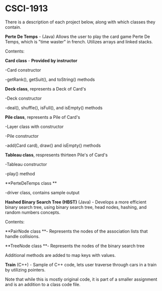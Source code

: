 # CSCI-1913

There is a description of each project below, along with which classes they contain.

**Perte De Temps** - (Java) Allows the user to play the card game Perte De Temps, which is "time waster" in french. Utilizes arrays and linked stacks.

Contents:

**Card class** - **Provided by instructor**

  -Card constructor
	
  -getRank(), getSuit(), and toString() methods

**Deck class**, represents a Deck of Card's

  -Deck constructor
	
  -deal(), shuffle(), isFull(), and isEmpty() methods
  
**Pile class**, represents a Pile of Card's

  -Layer class with constructor
	
  -Pile constructor
	
  -add(Card card), draw() and isEmpty() methods
  
**Tableau class**, respresents thirteen Pile's of Card's

  -Tableau constructor
	
  -play() method
	
**PerteDeTemps class **

  -driver class, contains sample output



**Hashed Binary Search Tree (HBST)** (Java) - Develops a more efficient binary search tree, using binary search tree, head nodes, hashing, and random numbers concepts.

Contents:

**PairNode class **- Represents the nodes of the association lists that handle collisions.

**TreeNode class **- Represents the nodes of the binary search tree

Additional methods are added to map keys with values.


**Train** (C++) - Sample of C++ code, lets user traverse through cars in a train by utilizing pointers.

Note that while this is mostly original code, it is part of a smaller assignment and is an addition to a class code file.


